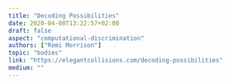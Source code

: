 ```yaml
---
title: "Decoding Possibilities"
date: 2020-04-08T13:22:57+02:00
draft: false
aspect: "computational-discrimination"
authors: ["Romi Morrison"]
topic: "bodies"
link: "https://elegantcollisions.com/decoding-possibilities"
medium: ""
---
```

